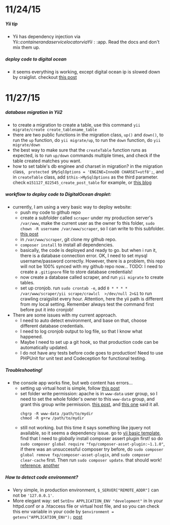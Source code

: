 11/24/15
========

##### Yii tip
*  Yii has dependency injection via Yii::$container and a service locator via Yii::$app. Read the docs and don't mix them up.


##### deploy code to digital ocean
*	it seems everything is working, except digital ocean ip is slowed down by craiglist. checkout [this post](http://stackoverflow.com/questions/31776118/unable-create-screenshot-of-craiglist-with-phantomjs-on-digital-ocean)



11/27/15
========

##### database migration in Yii2
*	to create a migration to create a table, use this command `yii migrate/create create_tablename_table`
*	there are two public functions in the migration class, `up()` and `down()`, to run the `up` function, do `yii migrate/up`, to run the `down` function, do `yii migrate/down`
*	the best way to make sure that the `createTable` function runs as expected, is to run `up/down` commands multiple times, and check if the table created matches you want. 
*	how to set table's db enginee and charset in migration? in the migration class, ` protected $MySqlOptions = 'ENGINE=InnoDB CHARSET=utf8';`, and in `createTable` class, add `$this->MySqlOptions` as the third parameter. check `m151127_022545_create_post_table` for example, or [this blog](http://jeffreifman.com/yii/migrations/)

##### workflow to deploy code to DigitalOcean droplet:
*	currently, I am using a very basic way to deploy website:
	-	push my code to github repo
	-	create a subfolder called `scraper` under my production server's `/var/www`, make the current user as the owner fo this folder, `sudo chown -R username /var/www/scraper`, so I can write to this subfolder. [this post](http://askubuntu.com/a/151592)
	-	in `/var/www/scraper`, git clone my github repo.
	-	`composer install` to install all dependencies.
	-	basically, the code is deployed and ready to go. but when i run it, there is a database connection error. OK, I need to set mysql username/password correctly. However, there is a problem,  this repo will not be 100% synced with my github repo now... TODO: I need to create a `.gitignore` file to store database credentials!
	-	now create a database called scraper, and run `yii migrate` to create tables. 
	-	set up cronjob. run `sudo crontab -e`, add `0 * * * * /var/www/scraper/yii scrape/crawlcl  >/dev/null 2>&1` to run crawling craigslist every hour. Attention, here the yii path is different from my local setting. Remember always test the command first before put it into cronjob!
*	There are some issues with my current approach.
	-	I need to auto detect environment, and base on that, choose different database credentials.
	-	I need to log cronjob output to log file, so that I know what happened.
	-	Maybe I need to set up a git hook, so that production code can be automatically updated. 
	-	I do not have any tests before code goes to production! Need to use PHPUnit for unit test and Codeception for functional testing.

##### Troubleshooting!
*	the console app works fine, but web content has errors...
	-	setting up virtual host is simple, follow [this post](https://www.digitalocean.com/community/tutorials/how-to-set-up-apache-virtual-hosts-on-ubuntu-14-04-lts)
	-	set folder write permission: apache is in `www-data` user group, so I need to set the whole folder's owner to this `www-data` group, and grant this group write permission. [this post](http://askubuntu.com/questions/58725/how-do-we-know-that-a-directory-is-apache-writable), and [this one](http://stackoverflow.com/a/21685655/1369136) said it all.
		```
		chgrp -R www-data /path/to/mydir
		chmod -R g+rw /path/to/mydir
		```
	-	still not working. but this time it says something like jquery not available, so it seems a dependency issue.  go to [yii basic template](https://github.com/yiisoft/yii2-app-basic), find that I need to *globally* install composer assert plugin first! so do `sudo composer global require "fxp/composer-asset-plugin:~1.1.0"`, if there was an unsuccessful composer try before, do `sudo composer global remove fxp/composer-asset-plugin`, and `sudo composer clear-cache` first. Then run `sudo composer update`. that should work! [reference](http://stackoverflow.com/a/19223230/1369136), [another](http://www.yiiframework.com/forum/index.php/topic/67416-composer-error/)

##### How to detect code environment?
*	Very simple, in production environment, `$_SERVER["REMOTE_ADDR"]` can not be `'127.0.0.1'`. 
*	More elegant way: set `SetEnv APPLICATION_ENV "development"` in In your httpd.conf or a .htaccess file or virtual host file, and so you can check this env variable in your code by `$environment = getenv("APPLICATION_ENV");` [post](http://stackoverflow.com/a/2607199/1369136)



